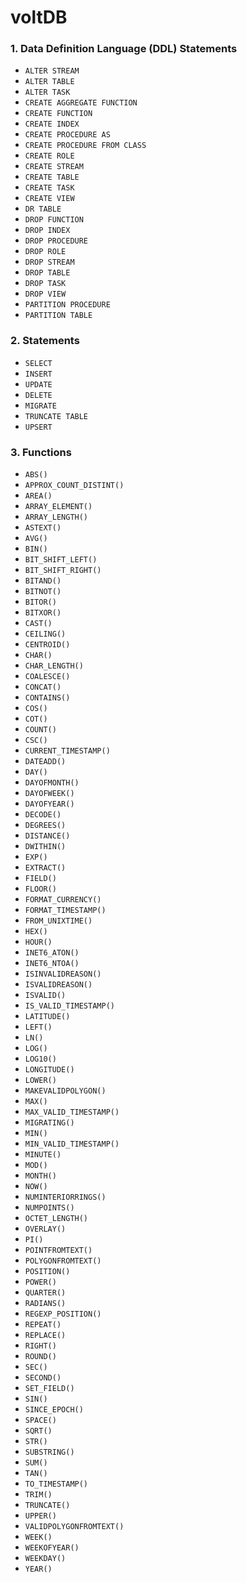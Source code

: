 # voltDB

### 1. Data Definition Language (DDL) Statements
  * `ALTER STREAM`
  * `ALTER TABLE`
  * `ALTER TASK`
  * `CREATE AGGREGATE FUNCTION`
  * `CREATE FUNCTION`
  * `CREATE INDEX`
  * `CREATE PROCEDURE AS`
  * `CREATE PROCEDURE FROM CLASS`
  * `CREATE ROLE`
  * `CREATE STREAM`
  * `CREATE TABLE`
  * `CREATE TASK`
  * `CREATE VIEW`
  * `DR TABLE`
  * `DROP FUNCTION`
  * `DROP INDEX`
  * `DROP PROCEDURE`
  * `DROP ROLE`
  * `DROP STREAM`
  * `DROP TABLE`
  * `DROP TASK`
  * `DROP VIEW`
  * `PARTITION PROCEDURE`
  * `PARTITION TABLE`

### 2. Statements
  * `SELECT`
  * `INSERT`
  * `UPDATE`
  * `DELETE`
  * `MIGRATE`
  * `TRUNCATE TABLE`
  * `UPSERT`

### 3. Functions
  * `ABS()`
  * `APPROX_COUNT_DISTINT()`
  * `AREA()`
  * `ARRAY_ELEMENT()`
  * `ARRAY_LENGTH()`
  * `ASTEXT()`
  * `AVG()`
  * `BIN()`
  * `BIT_SHIFT_LEFT()`
  * `BIT_SHIFT_RIGHT()`
  * `BITAND()`
  * `BITNOT()`
  * `BITOR()`
  * `BITXOR()`
  * `CAST()`
  * `CEILING()`
  * `CENTROID()`
  * `CHAR()`
  * `CHAR_LENGTH()`
  * `COALESCE()`
  * `CONCAT()`
  * `CONTAINS()`
  * `COS()`
  * `COT()`
  * `COUNT()`
  * `CSC()`
  * `CURRENT_TIMESTAMP()`
  * `DATEADD()`
  * `DAY()`
  * `DAYOFMONTH()`
  * `DAYOFWEEK()`
  * `DAYOFYEAR()`
  * `DECODE()`
  * `DEGREES()`
  * `DISTANCE()`
  * `DWITHIN()`
  * `EXP()`
  * `EXTRACT()`
  * `FIELD()`
  * `FLOOR()`
  * `FORMAT_CURRENCY()`
  * `FORMAT_TIMESTAMP()`
  * `FROM_UNIXTIME()`
  * `HEX()`
  * `HOUR()`
  * `INET6_ATON()`
  * `INET6_NTOA()`
  * `ISINVALIDREASON()`
  * `ISVALIDREASON()`
  * `ISVALID()`
  * `IS_VALID_TIMESTAMP()`
  * `LATITUDE()`
  * `LEFT()`
  * `LN()`
  * `LOG()`
  * `LOG10()`
  * `LONGITUDE()`
  * `LOWER()`
  * `MAKEVALIDPOLYGON()`
  * `MAX()`
  * `MAX_VALID_TIMESTAMP()`
  * `MIGRATING()`
  * `MIN()`
  * `MIN_VALID_TIMESTAMP()`
  * `MINUTE()`
  * `MOD()`
  * `MONTH()`
  * `NOW()`
  * `NUMINTERIORRINGS()`
  * `NUMPOINTS()`
  * `OCTET_LENGTH()`
  * `OVERLAY()`
  * `PI()`
  * `POINTFROMTEXT()`
  * `POLYGONFROMTEXT()`
  * `POSITION()`
  * `POWER()`
  * `QUARTER()`
  * `RADIANS()`
  * `REGEXP_POSITION()`
  * `REPEAT()`
  * `REPLACE()`
  * `RIGHT()`
  * `ROUND()`
  * `SEC()`
  * `SECOND()`
  * `SET_FIELD()`
  * `SIN()`
  * `SINCE_EPOCH()`
  * `SPACE()`
  * `SQRT()`
  * `STR()`
  * `SUBSTRING()`
  * `SUM()`
  * `TAN()`
  * `TO_TIMESTAMP()`
  * `TRIM()`
  * `TRUNCATE()`
  * `UPPER()`
  * `VALIDPOLYGONFROMTEXT()`
  * `WEEK()`
  * `WEEKOFYEAR()`
  * `WEEKDAY()`
  * `YEAR()`